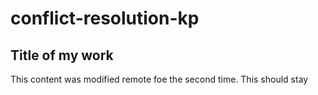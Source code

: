 # conflict-resolution-kp

## Title of my work

This content was modified remote foe the second time. This should stay
